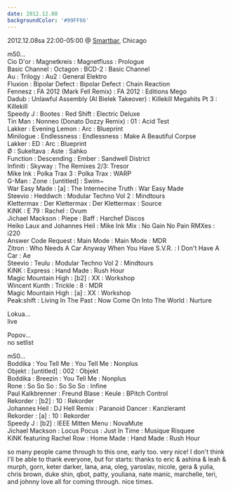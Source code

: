 ```yaml
---
date: 2012.12.08
backgroundColor: '#99FF66'
---
```


2012.12.08sa 22:00-05:00 @ [Smartbar](http://www.smartbarchicago.com/), Chicago  

m50...  
Cio D'or : Magnetkreis : Magnetfluss : Prologue  
Basic Channel : Octagon : BCD-2 : Basic Channel  
Au : Trilogy : Au2 : General Elektro  
Fluxion : Bipolar Defect : Bipolar Defect : Chain Reaction  
Fennesz : FA 2012 (Mark Fell Remix) : FA 2012 : Editions Mego  
Dadub : Unlawful Assembly (Al Bielek Takeover) : Killekill Megahits Pt 3 : Killekill  
Speedy J : Bootes : Red Shift : Electric Deluxe  
Tin Man : Nonneo (Donato Dozzy Remix) : 01 : Acid Test  
Lakker : Evening Lemon : Arc : Blueprint  
Minilogue : Endlessness : Endlessness : Make A Beautiful Corpse  
Lakker : ED : Arc : Blueprint  
Ø : Sukeltava : Aste : Sahko  
Function : Descending : Ember : Sandwell District  
Infiniti : Skyway : The Remixes 2/3: Tresor  
Mike Ink : Polka Trax 3 : Polka Trax : WARP  
G-Man : Zone : \[untitled\] : Swim~  
War Easy Made : \[a\] : The Internecine Truth : War Easy Made  
Steevio : Heddwch : Modular Techno Vol 2 : Mindtours  
Klettermax : Der Klettermax : Der Klettermax : Source  
KiNK : E 79 : Rachel : Ovum  
Jichael Mackson : Piepe : Baff : Harchef Discos  
Heiko Laux and Johannes Heil : Mike Ink Mix : No Gain No Pain RMXes : i220  
Answer Code Request : Main Mode : Main Mode : MDR  
Zitron : Who Needs A Car Anyway When You Have S.V.R. : I Don't Have A Car : Ae  
Steevio : Teulu : Modular Techno Vol 2 : Mindtours  
KiNK : Express : Hand Made : Rush Hour  
Magic Mountain High : \[b2\] : XX : Workshop  
Wincent Kunth : Trickle : 8 : MDR  
Magic Mountain High : \[a\] : XX : Workshop  
Peak:shift : Living In The Past : Now Come On Into The World : Nurture  

Lokua...  
live  

Popov...  
no setlist  

m50...  
Boddika : You Tell Me : You Tell Me : Nonplus  
Objekt : \[untitled\] : 002 : Objekt  
Boddika : Breezin : You Tell Me : Nonplus  
Rone : So So So : So So So : Infine  
Paul Kalkbrenner : Freund Blase : Keule : BPitch Control  
Rekorder : \[b2\] : 10 : Rekorder  
Johannes Heil : DJ Hell Remix : Paranoid Dancer : Kanzleramt  
Rekorder : \[a\] : 10 : Rekorder  
Speedy J : \[b2\] : IEEE Mitten Menu : NovaMute  
Jichael Mackson : Locus Pocus : Just In Time : Musique Risquee  
KiNK featuring Rachel Row : Home Made : Hand Made : Rush Hour  

so many people came through to this one, early too. very nice! I don't think I'll be able to thank everyone, but for starts: thanks to eric & ashina & leah & murph, gorn, keter darker, lana, ana, oleg, yaroslav, nicole, gera & yulia, chris brown, duke shin, qbot, patty, youliana, nate manic, marchelle, teri, and johnny love all for coming through. nice times.